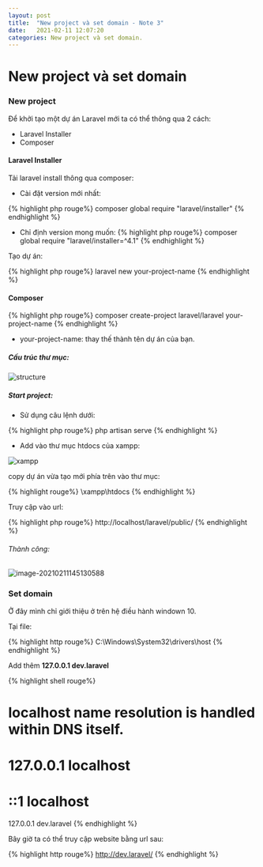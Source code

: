 ```yaml
---
layout: post
title:  "New project và set domain - Note 3"
date:   2021-02-11 12:07:20
categories: New project và set domain.
---
```


# New project và set domain

### New project

Để khởi tạo một dự án Laravel mới ta có thể thông qua 2 cách:

- Laravel Installer
- Composer

#### Laravel Installer

Tải laravel install thông qua composer:
- Cài đặt version mới nhất:

{% highlight php rouge%}
composer global require "laravel/installer"
{% endhighlight %}

- Chỉ định version mong muốn:
{% highlight php rouge%}
composer global require "laravel/installer=^4.1"
{% endhighlight %}


Tạo dự án:

{% highlight php rouge%}
laravel new your-project-name
{% endhighlight %}

#### Composer

{% highlight php rouge%}
composer create-project laravel/laravel your-project-name
{% endhighlight %}

- your-project-name: thay thế thành tên dự án của bạn.

##### Cấu trúc thư mục:

![structure](https://i.imgur.com/Gyz8zCc.png)

##### Start project:

- Sử dụng câu lệnh dưới:

{% highlight php rouge%}
php artisan serve
{% endhighlight %}

- Add vào thư mục htdocs của xampp:

![xampp](https://i.imgur.com/SaQoyJ9.png)

copy dự án vừa tạo mới phía trên vào thư mục:

{% highlight rouge%}
\xampp\htdocs
{% endhighlight %}

Truy cập vào url: 

{% highlight php rouge%}
http://localhost/laravel/public/
{% endhighlight %}

###### Thành công:

![image-20210211145130588](https://cdn.auth0.com/blog/whats-new-laravel-8/laravel-jetstream-livewire.png)

### Set domain

Ở đây mình chỉ giới thiệu ở trên hệ điều hành windown 10.

Tại file:

{% highlight http rouge%}
C:\Windows\System32\drivers\host
{% endhighlight %}

Add thêm **127.0.0.1 dev.laravel** 

{% highlight shell rouge%}
# localhost name resolution is handled within DNS itself.
#	127.0.0.1       localhost
#	::1             localhost
127.0.0.1 dev.laravel
{% endhighlight %}

Bây giờ ta có thể truy cập website bằng url sau:

{% highlight http rouge%}
http://dev.laravel/
{% endhighlight %}

